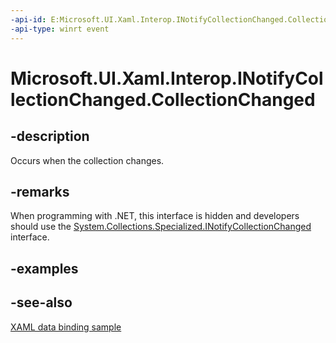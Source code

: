 ```yaml
---
-api-id: E:Microsoft.UI.Xaml.Interop.INotifyCollectionChanged.CollectionChanged
-api-type: winrt event
---
```


<!-- Event syntax
abstract public event Windows.UI.Xaml.Interop.NotifyCollectionChangedEventHandler CollectionChanged
-->

# Microsoft.UI.Xaml.Interop.INotifyCollectionChanged.CollectionChanged

## -description
Occurs when the collection changes.

## -remarks
When programming with .NET, this interface is hidden and developers should use the [System.Collections.Specialized.INotifyCollectionChanged](/dotnet/api/system.collections.specialized.inotifycollectionchanged?view=dotnet-uwp-10.0&preserve-view=true) interface.

## -examples

## -see-also
[XAML data binding sample](https://github.com/Microsoft/Windows-universal-samples/tree/master/Samples/XamlBind)
